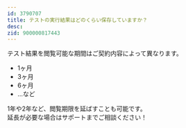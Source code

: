 ```yaml
---
id: 3790707
title: テストの実行結果はどのくらい保存していますか？
desc: 
zid: 900000817443
---
```


テスト結果を閲覧可能な期間はご契約内容によって異なります。

*   1ヶ月
*   3ヶ月
*   6ヶ月
*   ...など

1年や2年など、閲覧期限を延ばすことも可能です。<br>延長が必要な場合はサポートまでご相談ください！
